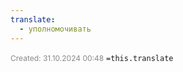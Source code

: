 ```yaml
---
translate:
  - уполномочивать
---
```

<span style="font-size:12px; color:#888888;">Created: 31.10.2024 00:48</span>
 `=this.translate`